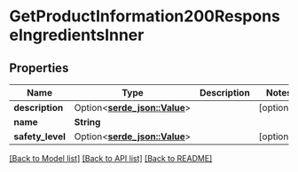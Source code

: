 # GetProductInformation200ResponseIngredientsInner

## Properties

Name | Type | Description | Notes
------------ | ------------- | ------------- | -------------
**description** | Option<[**serde_json::Value**](.md)> |  | [optional]
**name** | **String** |  | 
**safety_level** | Option<[**serde_json::Value**](.md)> |  | [optional]

[[Back to Model list]](../README.md#documentation-for-models) [[Back to API list]](../README.md#documentation-for-api-endpoints) [[Back to README]](../README.md)


